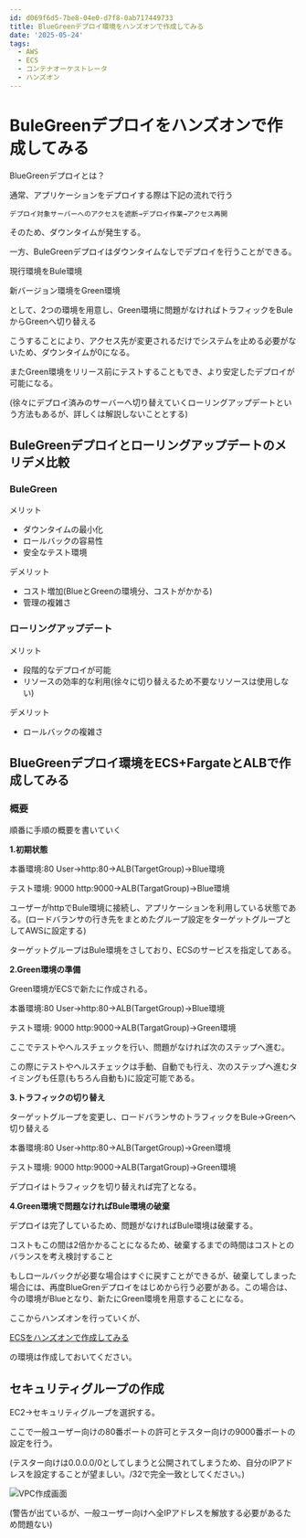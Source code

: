 ```yaml
---
id: d069f6d5-7be8-04e0-d7f8-0ab717449733
title: BlueGreenデプロイ環境をハンズオンで作成してみる
date: '2025-05-24'
tags:
  - AWS
  - ECS
  - コンテナオーケストレータ
  - ハンズオン
---
```

# BuleGreenデプロイをハンズオンで作成してみる

BlueGreenデプロイとは？

通常、アプリケーションをデプロイする際は下記の流れで行う

```
デプロイ対象サーバーへのアクセスを遮断→デプロイ作業→アクセス再開
```

そのため、ダウンタイムが発生する。

一方、BuleGreenデプロイはダウンタイムなしでデプロイを行うことができる。

現行環境をBule環境

新バージョン環境をGreen環境

として、2つの環境を用意し、Green環境に問題がなければトラフィックをBuleからGreenへ切り替える

こうすることにより、アクセス先が変更されるだけでシステムを止める必要がないため、ダウンタイムが0になる。

またGreen環境をリリース前にテストすることもでき、より安定したデプロイが可能になる。

(徐々にデプロイ済みのサーバーへ切り替えていくローリングアップデートという方法もあるが、詳しくは解説しないこととする)

## BuleGreenデプロイとローリングアップデートのメリデメ比較

### BuleGreen

メリット

* ダウンタイムの最小化
* ロールバックの容易性
* 安全なテスト環境

デメリット

* コスト増加(BlueとGreenの環境分、コストがかかる)
* 管理の複雑さ

### ローリングアップデート

メリット

* 段階的なデプロイが可能
* リソースの効率的な利用(徐々に切り替えるため不要なリソースは使用しない)

デメリット

* ロールバックの複雑さ

## BlueGreenデプロイ環境をECS+FargateとALBで作成してみる

### 概要

順番に手順の概要を書いていく

**1.初期状態**

本番環境:80 User->http:80->ALB(TargetGroup)->Blue環境

テスト環境: 9000 http:9000->ALB(TargatGroup)->Blue環境

ユーザーがhttpでBule環境に接続し、アプリケーションを利用している状態である。(ロードバランサの行き先をまとめたグループ設定をターゲットグループとしてAWSに設定する)

ターゲットグループはBule環境をさしており、ECSのサービスを指定してある。

**2.Green環境の準備**

Green環境がECSで新たに作成される。

本番環境:80 User->http:80->ALB(TargetGroup)->Blue環境

テスト環境: 9000 http:9000->ALB(TargatGroup)->Green環境

ここでテストやヘルスチェックを行い、問題がなければ次のステップへ進む。

この際にテストやヘルスチェックは手動、自動でも行え、次のステップへ進むタイミングも任意(もちろん自動も)に設定可能である。

**3.トラフィックの切り替え**

ターゲットグループを変更し、ロードバランサのトラフィックをBule->Greenへ切り替える

本番環境:80 User->http:80->ALB(TargetGroup)->Green環境

テスト環境: 9000 http:9000->ALB(TargatGroup)->Green環境

デプロイはトラフィックを切り替えれば完了となる。

**4.Green環境で問題なければBule環境の破棄**

デプロイは完了しているため、問題がなければBule環境は破棄する。

コストもこの間は2倍かかることになるため、破棄するまでの時間はコストとのバランスを考え検討すること

もしロールバックが必要な場合はすぐに戻すことができるが、破棄してしまった場合には、再度BlueGrenデプロイをはじめから行う必要がある。この場合は、今の環境がBlueとなり、新たにGreen環境を用意することになる。

ここからハンズオンを行っていくが、

[ECSをハンズオンで作成してみる](https://pengineer.jp/blog/d069f6d5-7be8-04e0-d7f8-0ab717449723)

の環境は作成しておいてください。

## セキュリティグループの作成

EC2->セキュリティグループを選択する。

ここで一般ユーザー向けの80番ポートの許可とテスター向けの9000番ポートの設定を行う。

(テスター向けは0.0.0.0/0としてしまうと公開されてしまうため、自分のIPアドレスを設定することが望ましい。/32で完全一致としてください。)

![VPC作成画面](images/aws_bg_deploy_security_group.png)

(警告が出ているが、一般ユーザー向けへ全IPアドレスを解放する必要があるため問題ない)
